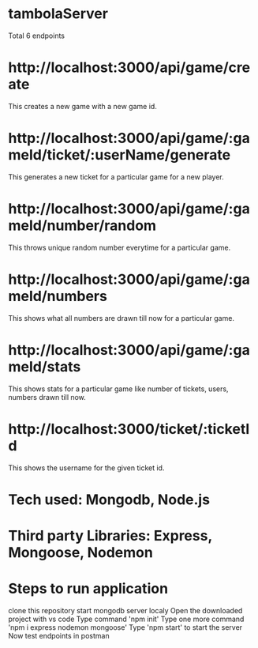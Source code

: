 # tambolaServer

Total 6 endpoints

# http://localhost:3000/api/game/create

This creates a new game with a new game id.

# http://localhost:3000/api/game/:gameId/ticket/:userName/generate

This generates a new ticket for a particular game for a new player.

# http://localhost:3000/api/game/:gameId/number/random

This throws unique random number everytime for a particular game.

# http://localhost:3000/api/game/:gameId/numbers

This shows what all numbers are drawn till now for a particular game.

# http://localhost:3000/api/game/:gameId/stats

This shows stats for a particular game like number of tickets, users, numbers drawn till now.

# http://localhost:3000/ticket/:ticketId

This shows the username for the given ticket id.

# Tech used: Mongodb, Node.js
# Third party Libraries: Express, Mongoose, Nodemon

# Steps to run application

clone this repository
start mongodb server localy
Open the downloaded project with vs code
Type command 'npm init'
Type one more command 'npm i express nodemon mongoose'
Type 'npm start' to start the server
Now test endpoints in postman
